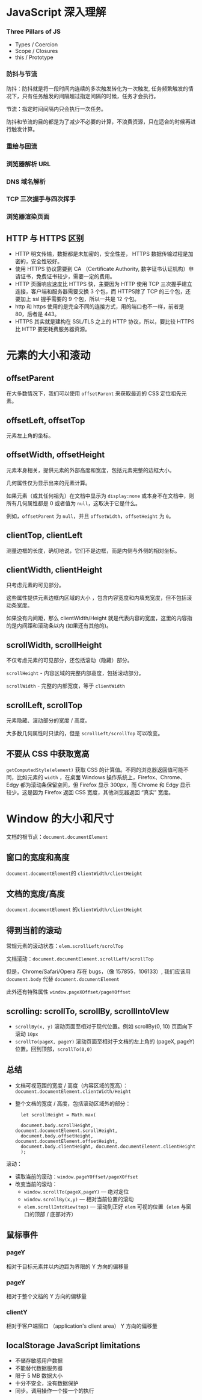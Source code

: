 # JavaScript 深入理解

### Three Pillars of JS

- Types / Coercion
- Scope / Closures
- this / Prototype

### 防抖与节流

防抖：防抖就是将一段时间内连续的多次触发转化为一次触发, 任务频繁触发的情况下，只有任务触发的间隔超过指定间隔的时候，任务才会执行。

节流：指定时间间隔内只会执行一次任务。

防抖和节流的目的都是为了减少不必要的计算，不浪费资源，只在适合的时候再进行触发计算。

### 重绘与回流

### 浏览器解析 URL

### DNS 域名解析

### TCP 三次握手与四次挥手

### 浏览器渲染页面

## HTTP 与 HTTPS 区别

- HTTP 明文传输，数据都是未加密的，安全性差， HTTPS 数据传输过程是加密的，安全性较好。
- 使用 HTTPS 协议需要到 CA （Certificate Authority, 数字证书认证机构）申请证书，免费证书较少，需要一定的费用。
- HTTP 页面响应速度比 HTTPS 快，主要因为 HTTP 使用 TCP 三次握手建立连接，客户端和服务器需要交换 3 个包，而 HTTPS除了 TCP 的三个包，还要加上 ssl 握手需要的 9 个包，所以一共是 12 个包。
- http 和 https 使用的是完全不同的连接方式，用的端口也不一样，前者是 80，后者是 443。
- HTTPS 其实就是建构在 SSL/TLS 之上的 HTTP 协议，所以，要比较 HTTPS 比 HTTP 要更耗费服务器资源。

# 元素的大小和滚动

## offsetParent

在大多数情况下，我们可以使用 `offsetParent` 来获取最近的 CSS 定位祖先元素。

## offsetLeft, offsetTop

元素左上角的坐标。

## offsetWidth, offsetHeight

元素本身相关，提供元素的外部高度和宽度，包括元素完整的边框大小。

几何属性仅为显示出来的元素计算。

如果元素（或其任何祖先）在文档中显示为 `display:none` 或本身不在文档中，则所有几何属性都是 0 或者值为 `null`，这取决于它是什么。

例如，`offsetParent` 为 `null`，并且 `offsetWidth`，`offsetHeight` 为 `0`。

## clientTop, clientLeft

测量边框的长度，确切地说，它们不是边框，而是内侧与外侧的相对坐标。

## clientWidth, clientHeight

只考虑元素的可见部分。

这些属性提供元素边框内区域的大小 ，包含内容宽度和内填充宽度，但不包括滚动条宽度。

如果没有内间距，那么 clientWidth/Height 就是代表内容的宽度，这里的内容指的是内间距和滚动条以内 (如果还有其他的)。

## scrollWidth, scrollHeight

不仅考虑元素的可见部分，还包括滚动（隐藏）部分。

`scrollHeight`  - 内容区域的完整内部高度，包括滚动部分。

`scrollWidth` - 完整的内部宽度，等于 `clientWidth`  

## scrollLeft, scrollTop

元素隐藏、滚动部分的宽度 / 高度。

大多数几何属性时只读的，但是 `scrollLeft/scrollTop` 可以改变。

## 不要从 CSS 中获取宽高

`getComputedStyle(element)` 获取 CSS 的计算值。不同的浏览器返回值可能不同，比如元素的 `width` ，在桌面 Windows 操作系统上，Firefox、Chrome、Edgy 都为滚动条保留空间，但 Firefox 显示 300px，而 Chrome 和 Edgy 显示较少。这是因为 Firefox 返回 CSS 宽度，其他浏览器返回 “真实” 宽度。

# Window 的大小和尺寸

文档的根节点：`document.documentElement`

## 窗口的宽度和高度

`document.documentElement`的 `clientWidth/clientHeight`

## 文档的宽度/高度

`document.documentElement` 的`clientWidth/clientHeight`

## 得到当前的滚动

常规元素的滚动状态：`elem.scrollLeft/scrolTop`

文档滚动：`document.documentElement.scrollLeft/scrollTop`

但是，Chrome/Safari/Opera 存在 bugs，（像 157855，106133）, 我们应该用 `document.body` 代替 `document.documentElement`

此外还有特殊属性 `window.pageXOffset/pageYOffset` 

## scrolling: scrollTo, scrollBy, scrollIntoVIew

- `scrollBy(x, y)` 滚动页面至相对于现代位置。例如 scrollBy(0, 10) 页面向下滚动 `10px`
- `scrollTo(pageX, pageY)` 滚动页面至相对于文档的左上角的 (pageX, pageY) 位置。回到顶部，`scrollTo(0,0)`

## 总结

- 文档可视范围的宽度 / 高度（内容区域的宽高）：`document.documentElement.clientWidth/Height`
- 整个文档的宽度 / 高度，包括滚动区域外的部分：

        let scrollHeight = Math.max( 
        
        document.body.scrollHeight, document.documentElement.scrollHeight, 
        document.body.offsetHeight, document.documentElement.offsetHeight, 
        document.body.clientHeight, document.documentElement.clientHeight
        );

滚动：

- 读取当前的滚动：`window.pageYOffset/pageXOffset`
- 改变当前的滚动：
    - `window.scrollTo(pageX,pageY)` — 绝对定位
    - `window.scrollBy(x,y)` — 相对当前位置的滚动
    - `elem.scrollIntoView(top)` — 滚动到正好 `elem` 可视的位置（`elem` 与窗口的顶部 / 底部对齐）

## 鼠标事件

### pageY

相对于目标元素并以内边距为界限的 Y 方向的偏移量

### pageY

相对于整个文档的 Y 方向的偏移量

### clientY

相对于客户端窗口 （application's client area） Y 方向的偏移量

## localStorage JavaScript limitations

- 不储存敏感用户数据
- 不能替代数据服务器
- 限于 5 MB 数据大小
- 十分不安全，没有数据保护
- 同步。调用操作一个接一个的执行